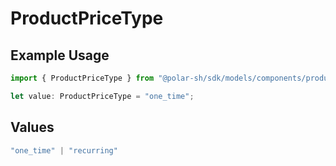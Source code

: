 # ProductPriceType

## Example Usage

```typescript
import { ProductPriceType } from "@polar-sh/sdk/models/components/productpricetype.js";

let value: ProductPriceType = "one_time";
```

## Values

```typescript
"one_time" | "recurring"
```